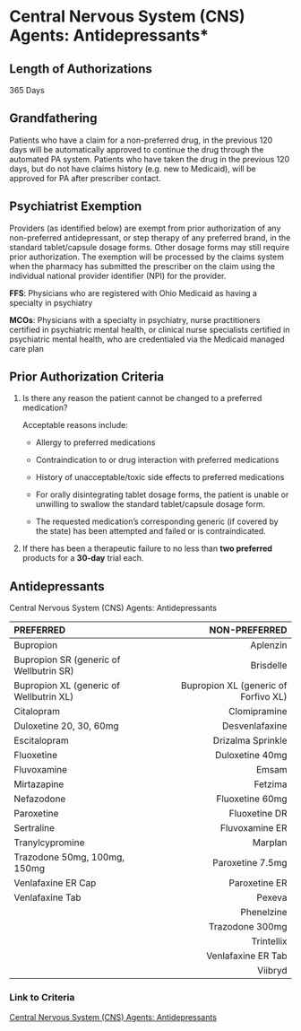 # Central Nervous System (CNS) Agents: Antidepressants*

## Length of Authorizations

365 Days

## Grandfathering

Patients who have a claim for a non-preferred drug, in the previous 120 days will be automatically approved to continue the drug through the automated PA system. Patients who have taken the drug in the previous 120 days, but do not have claims history (e.g. new to Medicaid), will be approved for PA after prescriber contact.

## Psychiatrist Exemption

Providers (as identified below) are exempt from prior authorization of any non-preferred antidepressant, or step therapy of any preferred brand, in the standard tablet/capsule dosage forms. Other dosage forms may still require prior authorization. The exemption will be processed by the claims system when the pharmacy has submitted the prescriber on the claim using the individual national provider identifier (NPI) for the provider.

**FFS**: Physicians who are registered with Ohio Medicaid as having a specialty in psychiatry

**MCOs**: Physicians with a specialty in psychiatry, nurse practitioners certified in psychiatric mental health, or clinical nurse specialists certified in psychiatric mental health, who are credentialed via the Medicaid managed care plan

## Prior Authorization Criteria

1. Is there any reason the patient cannot be changed to a preferred medication?

    Acceptable reasons include:

    - Allergy to preferred medications

    - Contraindication to or drug interaction with preferred medications

    - History of unacceptable/toxic side effects to preferred medications

    - For orally disintegrating tablet dosage forms, the patient is unable or unwilling to swallow the standard tablet/capsule dosage form.

    - The requested medication’s corresponding generic (if covered by the state) has been attempted and failed or is contraindicated.

2. If there has been a therapeutic failure to no less than **two preferred** products for a **30-day** trial each.

## Antidepressants

Central Nervous System (CNS) Agents: Antidepressants

| PREFERRED | NON-PREFERRED |
| :--- | ---: |
| Bupropion                               | Aplenzin  |
| Bupropion SR (generic of Wellbutrin SR) | Brisdelle |
| Bupropion XL (generic of Wellbutrin XL) | Bupropion XL (generic of Forfivo XL) |
| Citalopram                   | Clomipramine       |
| Duloxetine 20, 30, 60mg      | Desvenlafaxine     |
| Escitalopram                 | Drizalma Sprinkle  |
| Fluoxetine                   | Duloxetine 40mg    |
| Fluvoxamine                  | Emsam              |
| Mirtazapine                  | Fetzima            |
| Nefazodone                   | Fluoxetine 60mg    |
| Paroxetine                   | Fluoxetine DR      |
| Sertraline                   | Fluvoxamine ER     |
| Tranylcypromine              | Marplan            |
| Trazodone 50mg, 100mg, 150mg | Paroxetine 7.5mg   |
| Venlafaxine ER Cap           | Paroxetine ER      |
| Venlafaxine Tab              | Pexeva             |
|                              | Phenelzine         |
|                              | Trazodone 300mg    |
|                              | Trintellix         |
|                              | Venlafaxine ER Tab |
|                              | Viibryd            |

### Link to Criteria

[Central Nervous System (CNS) Agents: Antidepressants](https://pharmacy.medicaid.ohio.gov/sites/default/files/20220415_UPDL_Criteria_FINAL_.pdf#page=29)
